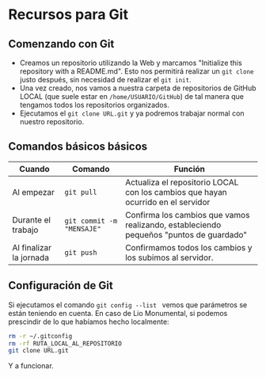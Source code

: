 # Recursos para Git


## Comenzando con Git

* Creamos un repositorio utilizando la Web y marcamos "Initialize this repository with a README.md". Esto nos permitirá realizar un `git clone` justo después, sin necesidad de realizar el `git init`.
* Una vez creado, nos vamos a nuestra carpeta de repositorios de GitHub LOCAL (que suele estar en `/home/USUARIO/GitHub`) de tal manera que tengamos todos los repositorios organizados.
* Ejecutamos el `git clone URL.git` y ya podremos trabajar normal con nuestro repositorio.

## Comandos básicos básicos

| Cuando     | Comando    | Función |
|------------|------------|---------|
| Al empezar | `git pull` | Actualiza el repositorio LOCAL con los cambios que hayan ocurrido en el servidor |
| Durante el trabajo  | `git commit -m "MENSAJE" ` | Confirma los cambios que vamos realizando, estableciendo pequeños "puntos de guardado" |
| Al finalizar la jornada | `git push` | Confirmamos todos los cambios y los subimos al servidor. |

## Configuración de Git

Si ejecutamos el comando `git config --list ` vemos que parámetros se están teniendo en cuenta.
En caso de Lio Monumental, si podemos prescindir de lo que habíamos hecho localmente:

```bash
rm -r ~/.gitconfig
rm -rf RUTA_LOCAL_AL_REPOSITORIO
git clone URL.git
```

Y a funcionar.


